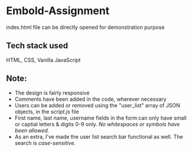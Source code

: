 # Embold-Assignment

index.html file can be directly opened for demonstration purpose

## Tech stack used
HTML, CSS, Vanilla JavaScript

## Note:
* The design is fairly responsive
* Comments have been added in the code, wherever necessary
* Users can be added or removed using the "user_list" array of JSON objects, in the _script.js_ file
* First name, last name, username fields in the form can only have small or captial letters & digits 0-9 only. _No whitespaces or symbols have been allowed._
* As an extra, I've made the user list search bar functional as well. The search is _case-sensitive._
